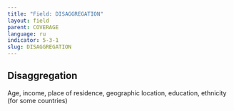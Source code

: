 ```yaml
---
title: "Field: DISAGGREGATION"
layout: field
parent: COVERAGE
language: ru
indicator: 5-3-1
slug: DISAGGREGATION
---
```

## Disaggregation

Age, income, place of residence, geographic location, education, ethnicity (for some countries)